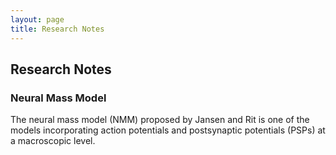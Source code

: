 ```yaml
---
layout: page
title: Research Notes
---
```


## Research Notes

### Neural Mass Model
The neural mass model (NMM) proposed by Jansen and Rit is one of the models incorporating action potentials and postsynaptic potentials (PSPs) at a macroscopic level.
